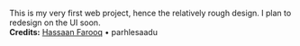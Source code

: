This is my very first web project, hence the relatively rough design. I plan to redesign on the UI soon.\
**Credits:** [Hassaan Farooq](https://www.linkedin.com/in/hassaan-farooq-844541148) • parhlesaadu

